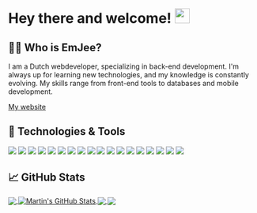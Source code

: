 # Hey there and welcome! <img src="https://raw.githubusercontent.com/EmJee1/EmJee1/master/wave.gif" width="30px">

## 👦🏻 Who is EmJee?
I am a Dutch webdeveloper, specializing in
back-end development. I'm always up for learning
new technologies, and my knowledge is constantly
evolving. My skills range from front-end tools to
databases and mobile development.

<a href="https://www.mart-jan.nl/">My website</a>

## 🔧 Technologies & Tools
![](https://img.shields.io/badge/code-React-informational?style=flat&logo=React&logoColor=white&color=3d9feb)
![](https://img.shields.io/badge/code-Vue-informational?style=flat&logo=Vue.js&logoColor=white&color=3d9feb)
![](https://img.shields.io/badge/code-Svelte-informational?style=flat&logo=Svelte&logoColor=white&color=3d9feb)
![](https://img.shields.io/badge/code-TypeScript-informational?style=flat&logo=TypeScript&logoColor=white&color=3d9feb)
![](https://img.shields.io/badge/code-Node-informational?style=flat&logo=Node.js&logoColor=white&color=3d9feb)
![](https://img.shields.io/badge/code-PHP-informational?style=flat&logo=PHP&logoColor=white&color=3d9feb)
![](https://img.shields.io/badge/code-Go-informational?style=flat&logo=Go&logoColor=white&color=3d9feb)
![](https://img.shields.io/badge/code-React%20Native-informational?style=flat&logo=React&logoColor=white&color=3d9feb)
![](https://img.shields.io/badge/database-MongoDB-informational?style=flat&logo=MongoDB&logoColor=white&color=2bbc8a)
![](https://img.shields.io/badge/database-SQL-informational?style=flat&logo=postgreSQL&logoColor=white&color=2bbc8a)
![](https://img.shields.io/badge/cloud-Firebase-informational?style=flat&logo=Firebase&logoColor=white&color=9b59b6)
![](https://img.shields.io/badge/tool-WebStorm-informational?style=flat&logo=WebStorm&logoColor=white&color=eb3d6b)
![](https://img.shields.io/badge/tool-Rider-informational?style=flat&logo=Rider&logoColor=white&color=eb3d6b)
![](https://img.shields.io/badge/tool-Visual%20Studio%20Code-informational?style=flat&logo=Visual%20Studio%20Code&logoColor=white&color=eb3d6b)
![](https://img.shields.io/badge/tool-Adobe%20XD-informational?style=flat&logo=Adobe%20XD&logoColor=white&color=eb3d6b)
![](https://img.shields.io/badge/tool-Docker-informational?style=flat&logo=Docker&logoColor=white&color=eb3d6b)
![](https://img.shields.io/badge/tool-NPM-informational?style=flat&logo=npm&logoColor=white&color=eb3d6b)
![](https://img.shields.io/badge/tool-Git-informational?style=flat&logo=git&logoColor=white&color=eb3d6b)

## &#x1f4c8; GitHub Stats

<!--
If stats are broken, replace base-url with another host

List of hosts: https://github.com/PencilNavigator/readme-stats-URL/blob/main/URL.md
Original: https://github-readme-stats.vercel.app
-->

<a href="https://github.com/EmJee1">
  <img align="center" src="https://readme-stats.clckblog.space/api/top-langs/?username=EmJee1&title_color=ffffff&text_color=c9cacc&icon_color=2bbc8a&bg_color=1d1f21&langs_count=3" />
</a>
<a href="https://github.com/EmJee1">
  <img align="center" src="https://github-readme-stats.vercel.app/api?username=EmJee1&show_icons=true&line_height=27&count_private=true&title_color=ffffff&text_color=c9cacc&icon_color=2bbc8a&bg_color=1d1f21" alt="Martin's GitHub Stats" />
</a>


<a href="https://github.com/EmJee1/poweramp-desktop">
  <img align="center" src="https://github-readme-stats.vercel.app/api/pin/?username=EmJee1&repo=poweramp-desktop&title_color=ffffff&text_color=c9cacc&icon_color=2bbc8a&bg_color=1d1f21" />
</a>

<a href="https://github.com/EmJee1/fluxxo">
  <img align="center" src="https://github-readme-stats.vercel.app/api/pin/?username=EmJee1&repo=fluxxo&title_color=ffffff&text_color=c9cacc&icon_color=2bbc8a&bg_color=1d1f21" />
</a>

<!-- links to social media icons -->

<!-- icons with padding -->

[1.1]: http://i.imgur.com/tXSoThF.png (twitter icon with padding)
[2.1]: http://i.imgur.com/0o48UoR.png (github icon with padding)

<!-- icons without padding -->

[1.2]: http://i.imgur.com/wWzX9uB.png (twitter icon without padding)
[2.2]: http://i.imgur.com/9I6NRUm.png (github icon without padding)
[3.2]: https://raw.githubusercontent.com/MartinHeinz/MartinHeinz/master/linkedin-3-16.png (LinkedIn icon without padding)


<!-- links to your social media accounts -->

[1]: https://twitter.com/EmJeeYT
[2]: https://github.com/EmJee1
[3]: https://www.linkedin.com/in/mart-jan-roeleveld/
